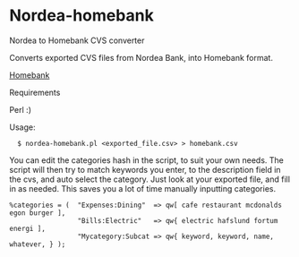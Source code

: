 # Nordea-homebank
Nordea to Homebank CVS converter

Converts exported CVS files from Nordea Bank, into Homebank format.

[Homebank](http://homebank.free.fr)

Requirements

  Perl :)

Usage:

```
  $ nordea-homebank.pl <exported_file.csv> > homebank.csv
```

You can edit the categories hash in the script, to suit your own needs.  The script
will then try to match keywords you enter, to the description field in the cvs, and
auto select the category.  Just look at your exported file, and fill in as needed. 
This saves you a lot of time manually inputting categories.

```
%categories = (  "Expenses:Dining"  => qw[ cafe restaurant mcdonalds egon burger ],
                 "Bills:Electric"   => qw{ electric hafslund fortum energi ],
                 "Mycategory:Subcat => qw{ keyword, keyword, name, whatever, } );

```

